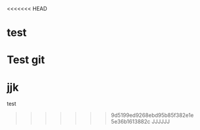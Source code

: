 <<<<<<< HEAD
# test
Test git
=======
# jjk
test
>>>>>>> 9d5199ed9268ebd95b85f382e1e5e36b1613882c
JJJJJJ
